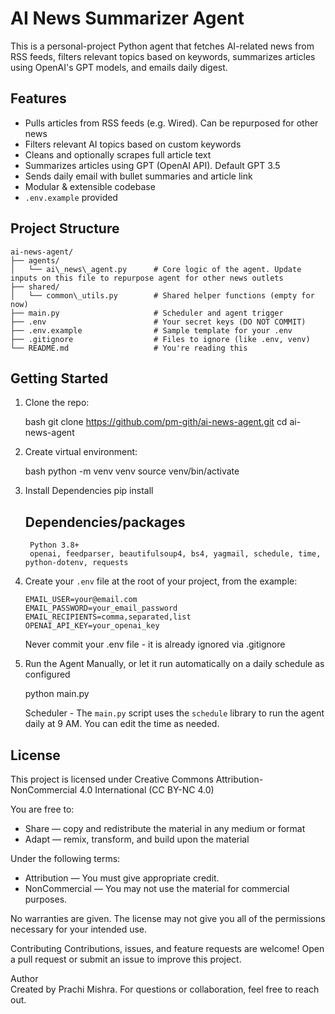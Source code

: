 # AI News Summarizer Agent

This is a personal-project Python agent that fetches AI-related news from RSS feeds, filters relevant topics based on keywords, summarizes articles using OpenAI's GPT models, and emails daily digest.

## Features

- Pulls articles from RSS feeds (e.g. Wired). Can be repurposed for other news
- Filters relevant AI topics based on custom keywords
- Cleans and optionally scrapes full article text
- Summarizes articles using GPT (OpenAI API). Default GPT 3.5
- Sends daily email with bullet summaries and article link
- Modular & extensible codebase
- `.env.example` provided

## Project Structure
```
ai-news-agent/
├── agents/
│   └── ai\_news\_agent.py      # Core logic of the agent. Update inputs on this file to repurpose agent for other news outlets
├── shared/
│   └── common\_utils.py        # Shared helper functions (empty for now)
├── main.py                     # Scheduler and agent trigger
├── .env                        # Your secret keys (DO NOT COMMIT)
├── .env.example                # Sample template for your .env
├── .gitignore                  # Files to ignore (like .env, venv)
└── README.md                   # You're reading this
```

## Getting Started

1. Clone the repo:

   bash
   git clone https://github.com/pm-gith/ai-news-agent.git
   cd ai-news-agent

2. Create virtual environment:

   bash
   python -m venv venv
   source venv/bin/activate

3. Install Dependencies
   pip install <package>
   ## Dependencies/packages
   ```
    Python 3.8+
    openai, feedparser, beautifulsoup4, bs4, yagmail, schedule, time, python-dotenv, requests
    ```

3. Create your `.env` file at the root of your project, from the example:
    ```
    EMAIL_USER=your@email.com
    EMAIL_PASSWORD=your_email_password
    EMAIL_RECIPIENTS=comma,separated,list
    OPENAI_API_KEY=your_openai_key
    ```

    Never commit your .env file - it is already ignored via .gitignore

4. Run the Agent Manually, or let it run automatically on a daily schedule as configured

    python main.py
    
    Scheduler - The `main.py` script uses the `schedule` library to run the agent daily at 9 AM. You can edit the time as needed.



## License
This project is licensed under Creative Commons Attribution-NonCommercial 4.0 International (CC BY-NC 4.0)

You are free to:
- Share — copy and redistribute the material in any medium or format
- Adapt — remix, transform, and build upon the material

Under the following terms:
- Attribution — You must give appropriate credit.
- NonCommercial — You may not use the material for commercial purposes.

No warranties are given. The license may not give you all of the permissions necessary for your intended use.

Contributing
Contributions, issues, and feature requests are welcome! Open a pull request or submit an issue to improve this project.

Author</br>
Created by Prachi Mishra. For questions or collaboration, feel free to reach out.